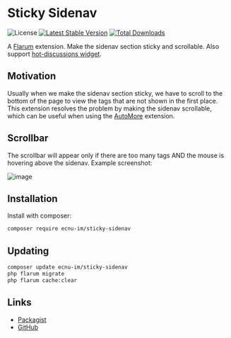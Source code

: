 # Sticky Sidenav

![License](https://img.shields.io/badge/license-MIT-blue.svg) [![Latest Stable Version](https://img.shields.io/packagist/v/ecnu-im/sticky-sidenav.svg)](https://packagist.org/packages/ecnu-im/sticky-sidenav) [![Total Downloads](https://img.shields.io/packagist/dt/ecnu-im/sticky-sidenav.svg)](https://packagist.org/packages/ecnu-im/sticky-sidenav)

A [Flarum](http://flarum.org) extension. Make the sidenav section sticky and scrollable. Also support [hot-discussions widget](https://github.com/justoverclockl/hot-discussions).

## Motivation

Usually when we make the sidenav section sticky, we have to scroll to the bottom of the page to view the tags that are not shown in the first place. This extension resolves the problem by making the sidenav scrollable, which can be useful when using the [AutoMore](https://github.com/noriods/automore) extension.

## Scrollbar

The scrollbar will appear only if there are too many tags AND the mouse is hovering above the sidenav. Example screenshot:

![image](https://user-images.githubusercontent.com/32540679/162741325-5e3bdc75-424e-49ff-ae8f-8756a2d15a39.png)

## Installation

Install with composer:

```sh
composer require ecnu-im/sticky-sidenav
```

## Updating

```sh
composer update ecnu-im/sticky-sidenav
php flarum migrate
php flarum cache:clear
```

## Links

- [Packagist](https://packagist.org/packages/ecnu-im/sticky-sidenav)
- [GitHub](https://github.com/ECNU-Forum/sticky-sidenav)
